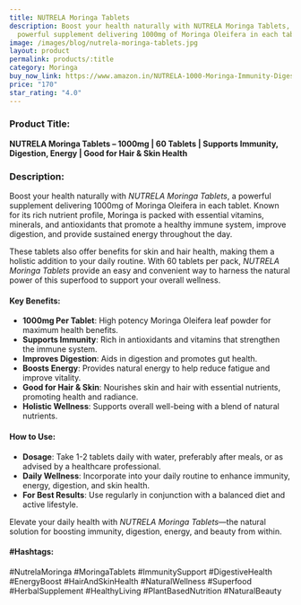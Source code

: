 ```yaml
---
title: NUTRELA Moringa Tablets
description: Boost your health naturally with NUTRELA Moringa Tablets, a
  powerful supplement delivering 1000mg of Moringa Oleifera in each tablet.
image: /images/blog/nutrela-moringa-tablets.jpg
layout: product
permalink: products/:title
category: Moringa
buy_now_link: https://www.amazon.in/NUTRELA-1000-Moringa-Immunity-Digestion/dp/B0CZF5LSD5/ref=sr_1_28?crid=JPSHXC1IUKVG&tag=m0150-21
price: "170"
star_rating: "4.0"
---
```

### Product Title:
**NUTRELA Moringa Tablets – 1000mg | 60 Tablets | Supports Immunity, Digestion, Energy | Good for Hair & Skin Health**

### Description:
Boost your health naturally with *NUTRELA Moringa Tablets*, a powerful supplement delivering 1000mg of Moringa Oleifera in each tablet. Known for its rich nutrient profile, Moringa is packed with essential vitamins, minerals, and antioxidants that promote a healthy immune system, improve digestion, and provide sustained energy throughout the day. 

These tablets also offer benefits for skin and hair health, making them a holistic addition to your daily routine. With 60 tablets per pack, *NUTRELA Moringa Tablets* provide an easy and convenient way to harness the natural power of this superfood to support your overall wellness.

#### Key Benefits:
- **1000mg Per Tablet**: High potency Moringa Oleifera leaf powder for maximum health benefits.
- **Supports Immunity**: Rich in antioxidants and vitamins that strengthen the immune system.
- **Improves Digestion**: Aids in digestion and promotes gut health.
- **Boosts Energy**: Provides natural energy to help reduce fatigue and improve vitality.
- **Good for Hair & Skin**: Nourishes skin and hair with essential nutrients, promoting health and radiance.
- **Holistic Wellness**: Supports overall well-being with a blend of natural nutrients.

#### How to Use:
- **Dosage**: Take 1-2 tablets daily with water, preferably after meals, or as advised by a healthcare professional.
- **Daily Wellness**: Incorporate into your daily routine to enhance immunity, energy, digestion, and skin health.
- **For Best Results**: Use regularly in conjunction with a balanced diet and active lifestyle.

Elevate your daily health with *NUTRELA Moringa Tablets*—the natural solution for boosting immunity, digestion, energy, and beauty from within.

#### #Hashtags:
#NutrelaMoringa #MoringaTablets #ImmunitySupport #DigestiveHealth #EnergyBoost #HairAndSkinHealth #NaturalWellness #Superfood #HerbalSupplement #HealthyLiving #PlantBasedNutrition #NaturalBeauty
